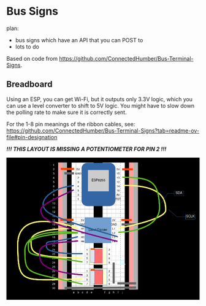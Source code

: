 # Bus Signs

plan:

- bus signs which have an API that you can POST to
- lots to do

Based on code from <https://github.com/ConnectedHumber/Bus-Terminal-Signs>.

## Breadboard

Using an ESP, you can get Wi-Fi, but it outputs only 3.3V logic, which you can use a level converter to shift to 5V logic. You might have to slow down the polling rate to make sure it is correctly sent.

For the 1-8 pin meanings of the ribbon cables, see: <https://github.com/ConnectedHumber/Bus-Terminal-Signs?tab=readme-ov-file#pin-designation>

***!!! THIS LAYOUT IS MISSING A POTENTIOMETER FOR PIN 2 !!!***

![picture of breadboard layout](images/breadboard.png)
